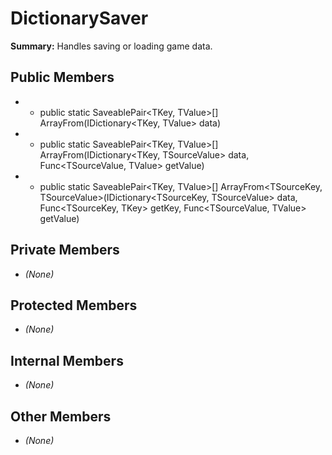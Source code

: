 # DictionarySaver

**Summary:** Handles saving or loading game data.

## Public Members
- - public static SaveablePair<TKey, TValue>[] ArrayFrom(IDictionary<TKey, TValue> data)
- - public static SaveablePair<TKey, TValue>[] ArrayFrom<TSourceValue>(IDictionary<TKey, TSourceValue> data, Func<TSourceValue, TValue> getValue)
- - public static SaveablePair<TKey, TValue>[] ArrayFrom<TSourceKey, TSourceValue>(IDictionary<TSourceKey, TSourceValue> data, Func<TSourceKey, TKey> getKey, Func<TSourceValue, TValue> getValue)

## Private Members
- *(None)*

## Protected Members
- *(None)*

## Internal Members
- *(None)*

## Other Members
- *(None)*
